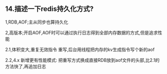## 14.描述一下redis持久化方式?

1,RDB,AOF;主从同步也算持久化

2,高版本;开启AOF,AOF时可以通过执行日志得到全部内存数据的方式,但是追求性能

2.1,体积变大,重复无效指令	重写,后台用线程把内存的kv生成指令写个新的aof

2.2,4.x 新增更有性能模式: 把重写方式换成直接RDB放到aof文件的头部,比2.1的方法快了,再追加日志